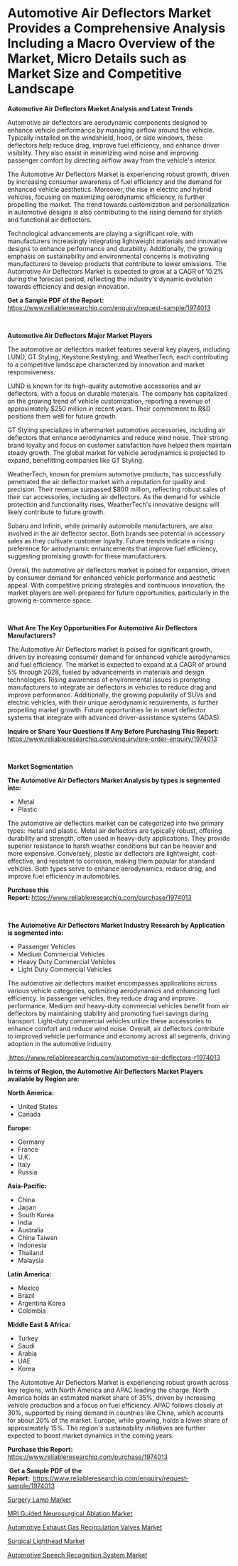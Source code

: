<p><h1>Automotive Air Deflectors Market Provides a Comprehensive Analysis Including a Macro Overview of the Market, Micro Details such as Market Size and Competitive Landscape</h1></p><p><strong>Automotive Air Deflectors Market Analysis and Latest Trends</strong></p>
<p><p>Automotive air deflectors are aerodynamic components designed to enhance vehicle performance by managing airflow around the vehicle. Typically installed on the windshield, hood, or side windows, these deflectors help reduce drag, improve fuel efficiency, and enhance driver visibility. They also assist in minimizing wind noise and improving passenger comfort by directing airflow away from the vehicle's interior.</p><p>The Automotive Air Deflectors Market is experiencing robust growth, driven by increasing consumer awareness of fuel efficiency and the demand for enhanced vehicle aesthetics. Moreover, the rise in electric and hybrid vehicles, focusing on maximizing aerodynamic efficiency, is further propelling the market. The trend towards customization and personalization in automotive designs is also contributing to the rising demand for stylish and functional air deflectors.</p><p>Technological advancements are playing a significant role, with manufacturers increasingly integrating lightweight materials and innovative designs to enhance performance and durability. Additionally, the growing emphasis on sustainability and environmental concerns is motivating manufacturers to develop products that contribute to lower emissions. The Automotive Air Deflectors Market is expected to grow at a CAGR of 10.2% during the forecast period, reflecting the industry's dynamic evolution towards efficiency and design innovation.</p></p>
<p><strong>Get a Sample PDF of the Report:&nbsp;</strong> <a href="https://www.reliableresearchiq.com/enquiry/request-sample/1974013?utm_campaign=1088&utm_medium=2&utm_source=Github&utm_content=ia&utm_term=04112024&utm_id=automotive-air-deflectors">https://www.reliableresearchiq.com/enquiry/request-sample/1974013</a></p>
<p>&nbsp;</p>
<p><strong>Automotive Air Deflectors Major Market Players</strong></p>
<p><p>The automotive air deflectors market features several key players, including LUND, GT Styling, Keystone Restyling, and WeatherTech, each contributing to a competitive landscape characterized by innovation and market responsiveness. </p><p>LUND is known for its high-quality automotive accessories and air deflectors, with a focus on durable materials. The company has capitalized on the growing trend of vehicle customization, reporting a revenue of approximately $250 million in recent years. Their commitment to R&D positions them well for future growth.</p><p>GT Styling specializes in aftermarket automotive accessories, including air deflectors that enhance aerodynamics and reduce wind noise. Their strong brand loyalty and focus on customer satisfaction have helped them maintain steady growth. The global market for vehicle aerodynamics is projected to expand, benefitting companies like GT Styling.</p><p>WeatherTech, known for premium automotive products, has successfully penetrated the air deflector market with a reputation for quality and precision. Their revenue surpassed $800 million, reflecting robust sales of their car accessories, including air deflectors. As the demand for vehicle protection and functionality rises, WeatherTech's innovative designs will likely contribute to future growth.</p><p>Subaru and Infiniti, while primarily automobile manufacturers, are also involved in the air deflector sector. Both brands see potential in accessory sales as they cultivate customer loyalty. Future trends indicate a rising preference for aerodynamic enhancements that improve fuel efficiency, suggesting promising growth for these manufacturers.</p><p>Overall, the automotive air deflectors market is poised for expansion, driven by consumer demand for enhanced vehicle performance and aesthetic appeal. With competitive pricing strategies and continuous innovation, the market players are well-prepared for future opportunities, particularly in the growing e-commerce space.</p></p>
<p>&nbsp;</p>
<p><strong>What Are The Key Opportunities For Automotive Air Deflectors Manufacturers?</strong></p>
<p><p>The Automotive Air Deflectors market is poised for significant growth, driven by increasing consumer demand for enhanced vehicle aerodynamics and fuel efficiency. The market is expected to expand at a CAGR of around 5% through 2028, fueled by advancements in materials and design technologies. Rising awareness of environmental issues is prompting manufacturers to integrate air deflectors in vehicles to reduce drag and improve performance. Additionally, the growing popularity of SUVs and electric vehicles, with their unique aerodynamic requirements, is further propelling market growth. Future opportunities lie in smart deflector systems that integrate with advanced driver-assistance systems (ADAS).</p></p>
<p><strong>Inquire or Share Your Questions If Any Before Purchasing This Report:</strong> <a href="https://www.reliableresearchiq.com/enquiry/pre-order-enquiry/1974013?utm_campaign=1088&utm_medium=2&utm_source=Github&utm_content=ia&utm_term=04112024&utm_id=automotive-air-deflectors">https://www.reliableresearchiq.com/enquiry/pre-order-enquiry/1974013</a></p>
<p>&nbsp;</p>
<p><strong>Market Segmentation</strong></p>
<p><strong>The Automotive Air Deflectors Market Analysis by types is segmented into:</strong></p>
<p><ul><li>Metal</li><li>Plastic</li></ul></p>
<p><p>The automotive air deflectors market can be categorized into two primary types: metal and plastic. Metal air deflectors are typically robust, offering durability and strength, often used in heavy-duty applications. They provide superior resistance to harsh weather conditions but can be heavier and more expensive. Conversely, plastic air deflectors are lightweight, cost-effective, and resistant to corrosion, making them popular for standard vehicles. Both types serve to enhance aerodynamics, reduce drag, and improve fuel efficiency in automobiles.</p></p>
<p><strong>Purchase this Report:&nbsp;</strong><a href="https://www.reliableresearchiq.com/purchase/1974013?utm_campaign=1088&utm_medium=2&utm_source=Github&utm_content=ia&utm_term=04112024&utm_id=automotive-air-deflectors">https://www.reliableresearchiq.com/purchase/1974013</a></p>
<p>&nbsp;</p>
<p><strong>The Automotive Air Deflectors Market Industry Research by Application is segmented into:</strong></p>
<p><ul><li>Passenger Vehicles</li><li>Medium Commercial Vehicles</li><li>Heavy Duty Commercial Vehicles</li><li>Light Duty Commercial Vehicles</li></ul></p>
<p><p>The automotive air deflectors market encompasses applications across various vehicle categories, optimizing aerodynamics and enhancing fuel efficiency. In passenger vehicles, they reduce drag and improve performance. Medium and heavy-duty commercial vehicles benefit from air deflectors by maintaining stability and promoting fuel savings during transport. Light-duty commercial vehicles utilize these accessories to enhance comfort and reduce wind noise. Overall, air deflectors contribute to improved vehicle performance and economy across all segments, driving adoption in the automotive industry.</p></p>
<p><a href="https://www.reliableresearchiq.com/automotive-air-deflectors-r1974013?utm_campaign=1088&utm_medium=2&utm_source=Github&utm_content=ia&utm_term=04112024&utm_id=automotive-air-deflectors">&nbsp;https://www.reliableresearchiq.com/automotive-air-deflectors-r1974013</a></p>
<p><strong>In terms of Region, the Automotive Air Deflectors Market Players available by Region are:</strong></p>
<p>
    <p> <strong> North America: </strong>
        <ul>
            <li>United States</li>
            <li>Canada</li>
        </ul>
        </p> 
    <p> <strong> Europe: </strong>
        <ul>
            <li>Germany</li>
            <li>France</li>
            <li>U.K.</li>
            <li>Italy</li>
            <li>Russia</li>
        </ul>
        </p> 
    <p> <strong> Asia-Pacific: </strong>
        <ul>
            <li>China</li>
            <li>Japan</li>
            <li>South Korea</li>
            <li>India</li>
            <li>Australia</li>
            <li>China Taiwan</li>
            <li>Indonesia</li>
            <li>Thailand</li>
            <li>Malaysia</li>
        </ul>
        </p> 
    <p> <strong> Latin America: </strong>
        <ul>
            <li>Mexico</li>
            <li>Brazil</li>
            <li>Argentina Korea</li>
            <li>Colombia</li>
        </ul>
        </p> 
    <p> <strong> Middle East & Africa: </strong>
        <ul>
            <li>Turkey</li>
            <li>Saudi</li>
            <li>Arabia</li>
            <li>UAE</li>
            <li>Korea</li>
        </ul>
    </p>
    </p>
<p><p>The Automotive Air Deflectors Market is experiencing robust growth across key regions, with North America and APAC leading the charge. North America holds an estimated market share of 35%, driven by increasing vehicle production and a focus on fuel efficiency. APAC follows closely at 30%, supported by rising demand in countries like China, which accounts for about 20% of the market. Europe, while growing, holds a lower share of approximately 15%. The region's sustainability initiatives are further expected to boost market dynamics in the coming years.</p></p>
<p><strong>Purchase this Report: </strong><a href="https://www.reliableresearchiq.com/purchase/1974013?utm_campaign=1088&utm_medium=2&utm_source=Github&utm_content=ia&utm_term=04112024&utm_id=automotive-air-deflectors">https://www.reliableresearchiq.com/purchase/1974013</a></p>
<p>&nbsp;<strong>Get a Sample PDF of the Report:&nbsp;&nbsp;</strong><a href="https://www.reliableresearchiq.com/enquiry/request-sample/1974013?utm_campaign=1088&utm_medium=2&utm_source=Github&utm_content=ia&utm_term=04112024&utm_id=automotive-air-deflectors">https://www.reliableresearchiq.com/enquiry/request-sample/1974013</a></p>
<p><strong></strong></p>
<p><p><a href="https://issuu.com/reportprime-2/docs/surgery-lamp-market-size-2030.pptx_77236acf75cd48?utm_campaign=1088&utm_medium=2&utm_source=Github&utm_content=ia&utm_term=04112024&utm_id=automotive-air-deflectors">Surgery Lamp Market</a></p><p><a href="https://issuu.com/reportprime-2/docs/mri-guided-neurosurgical-ablation-m_f593961aba30fb?utm_campaign=1088&utm_medium=2&utm_source=Github&utm_content=ia&utm_term=04112024&utm_id=automotive-air-deflectors">MRI Guided Neurosurgical Ablation Market</a></p><p><a href="https://github.com/malika4dt4reta/Market-Research-Report-List-1/blob/main/automotive-exhaust-gas-recirculation-valves-market.md?utm_campaign=1088&utm_medium=2&utm_source=Github&utm_content=ia&utm_term=04112024&utm_id=automotive-air-deflectors">Automotive Exhaust Gas Recirculation Valves Market</a></p><p><a href="https://issuu.com/reportprime-2/docs/surgical-lighthead-market-size-2030_39e184e04df1b6?utm_campaign=1088&utm_medium=2&utm_source=Github&utm_content=ia&utm_term=04112024&utm_id=automotive-air-deflectors">Surgical Lighthead Market</a></p><p><a href="https://github.com/alea79alre/Market-Research-Report-List-1/blob/main/automotive-speech-recognition-system-market.md?utm_campaign=1088&utm_medium=2&utm_source=Github&utm_content=ia&utm_term=04112024&utm_id=automotive-air-deflectors">Automotive Speech Recognition System Market</a></p></p>